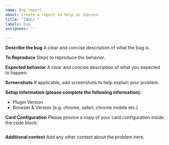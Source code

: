 ```yaml
---
name: Bug report
about: Create a report to help us improve
title: "[BUG] "
labels: bug
assignees: ''

---
```


**Describe the bug**
A clear and concise description of what the bug is.

**To Reproduce**
Steps to reproduce the behavior.

**Expected behavior**
A clear and concise description of what you expected to happen.

**Screenshots**
If applicable, add screenshots to help explain your problem.

**Setup Information (please complete the following information):**
 - Plugin Version
 - Browser & Version [e.g. chrome, safari, chrome mobile etc.]

**Card Configuration**
Please provice a copy of your card configuration inside the code block:

```yaml

```

**Additional context**
Add any other context about the problem here.
